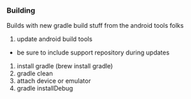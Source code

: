 ### Building
Builds with new gradle build stuff from the android tools folks

1. update android build tools
  * be sure to include support repository during updates
1. install gradle (brew install gradle)
1. gradle clean
1. attach device or emulator
1. gradle installDebug
